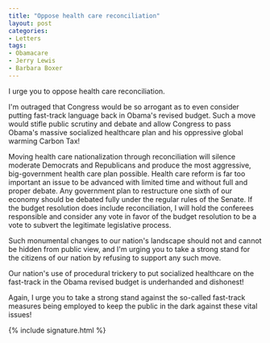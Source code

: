 ```yaml
---
title: "Oppose health care reconciliation"
layout: post
categories:
- Letters
tags:
- Obamacare
- Jerry Lewis
- Barbara Boxer
---
```


I urge you to oppose health care reconciliation.

I'm outraged that Congress would be so arrogant as to even consider putting fast-track language back in Obama's revised budget. Such a move would stifle public scrutiny and debate and allow Congress to pass Obama's massive socialized healthcare plan and his oppressive global warming Carbon Tax!

Moving health care nationalization through reconciliation will silence moderate Democrats and Republicans and produce the most aggressive, big-government health care plan possible. Health care reform is far too important an issue to be advanced with limited time and without full and proper debate. Any government plan to restructure one sixth of our economy should be debated fully under the regular rules of the Senate. If the budget resolution does include reconciliation, I will hold the conferees responsible and consider any vote in favor of the budget resolution to be a vote to subvert the legitimate legislative process.

Such monumental changes to our nation's landscape should not and cannot be hidden from public view, and I'm urging you to take a strong stand for the citizens of our nation by refusing to support any such move.

Our nation's use of procedural trickery to put socialized healthcare on the fast-track in the Obama revised budget is underhanded and dishonest!

Again, I urge you to take a strong stand against the so-called fast-track measures being employed to keep the public in the dark against these vital issues!

{% include signature.html %}
